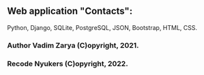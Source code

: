 ## Web application "Contacts":
Python, Django, SQLite, PostgreSQL, JSON, Bootstrap, HTML, CSS.
### Author Vadim Zarya (C)opyright, 2021.
### Recode Nyukers (C)opyright, 2022.
